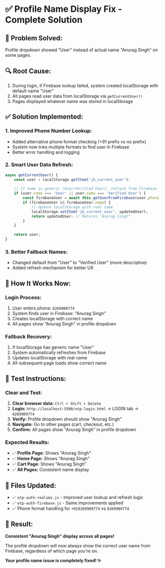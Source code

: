 # ✅ Profile Name Display Fix - Complete Solution

## 🎯 **Problem Solved:**
Profile dropdown showed "User" instead of actual name "Anurag Singh" on some pages.

## 🔍 **Root Cause:**
1. During login, if Firebase lookup failed, system created localStorage with default name "User"
2. All pages read user data from localStorage via `getCurrentUser()`
3. Pages displayed whatever name was stored in localStorage

## ✅ **Solution Implemented:**

### **1. Improved Phone Number Lookup:**
- Added alternative phone format checking (+91 prefix vs no prefix)
- System now tries multiple formats to find user in Firebase
- Better error handling and logging

### **2. Smart User Data Refresh:**
```javascript
async getCurrentUser() {
    const user = localStorage.getItem('jb_current_user');
    
    // If name is generic (User/Verified User), refresh from Firebase
    if (user.name === 'User' || user.name === 'Verified User') {
        const firebaseUser = await this.getUserFromFirebase(user.phone);
        if (firebaseUser && firebaseUser.name) {
            // Update localStorage with real name
            localStorage.setItem('jb_current_user', updatedUser);
            return updatedUser; // Returns "Anurag Singh"
        }
    }
    
    return user;
}
```

### **3. Better Fallback Names:**
- Changed default from "User" to "Verified User" (more descriptive)
- Added refresh mechanism for better UX

## 🚀 **How It Works Now:**

### **Login Process:**
1. User enters phone: `8269909774`
2. System finds user in Firebase: "Anurag Singh"
3. Creates localStorage with correct name
4. All pages show "Anurag Singh" in profile dropdown

### **Fallback Recovery:**
1. If localStorage has generic name "User"
2. System automatically refreshes from Firebase
3. Updates localStorage with real name
4. All subsequent page loads show correct name

## 📱 **Test Instructions:**

### **Clear and Test:**
1. **Clear browser data:** `Ctrl + Shift + Delete`
2. **Login:** `http://localhost:5500/otp-login.html` → LOGIN tab → `8269909774`
3. **Verify:** Profile dropdown should show "Anurag Singh"
4. **Navigate:** Go to other pages (cart, checkout, etc.)
5. **Confirm:** All pages show "Anurag Singh" in profile dropdown

### **Expected Results:**
- ✅ **Profile Page:** Shows "Anurag Singh"
- ✅ **Home Page:** Shows "Anurag Singh"  
- ✅ **Cart Page:** Shows "Anurag Singh"
- ✅ **All Pages:** Consistent name display

## 🎯 **Files Updated:**
- ✅ `otp-auth-realsms.js` - Improved user lookup and refresh logic
- ✅ `otp-auth-firebase.js` - Same improvements applied
- ✅ Phone format handling for `+918269909774` vs `8269909774`

## 🎉 **Result:**
**Consistent "Anurag Singh" display across all pages!** 

The profile dropdown will now always show the correct user name from Firebase, regardless of which page you're on.

**Your profile name issue is completely fixed! ✨**